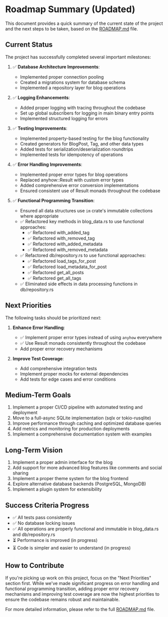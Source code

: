 # Roadmap Summary (Updated)

This document provides a quick summary of the current state of the project and the next steps to be taken, based on the [ROADMAP.md](ROADMAP.md) file.

## Current Status

The project has successfully completed several important milestones:

1. ✅ **Database Architecture Improvements**:
   - Implemented proper connection pooling
   - Created a migrations system for database schema
   - Implemented a repository layer for blog operations

2. ✅ **Logging Enhancements**:
   - Added proper logging with tracing throughout the codebase
   - Set up global subscribers for logging in main binary entry points
   - Implemented structured logging for errors

3. ✅ **Testing Improvements**:
   - Implemented property-based testing for the blog functionality
   - Created generators for BlogPost, Tag, and other data types
   - Added tests for serialization/deserialization roundtrips
   - Implemented tests for idempotency of operations

4. ✅ **Error Handling Improvements**:
   - Implemented proper error types for blog operations
   - Replaced anyhow::Result with custom error types
   - Added comprehensive error conversion implementations
   - Ensured consistent use of Result monads throughout the codebase

5. ✅ **Functional Programming Transition**:
   - Ensured all data structures use `im` crate's immutable collections where appropriate
   - ✅ Refactored key methods in blog_data.rs to use functional approaches:
     - ✅ Refactored with_added_tag
     - ✅ Refactored with_removed_tag
     - ✅ Refactored with_added_metadata
     - ✅ Refactored with_removed_metadata
   - ✅ Refactored db/repository.rs to use functional approaches:
     - ✅ Refactored load_tags_for_post
     - ✅ Refactored load_metadata_for_post
     - ✅ Refactored get_all_posts
     - ✅ Refactored get_all_tags
   - ✅ Eliminated side effects in data processing functions in db/repository.rs

## Next Priorities

The following tasks should be prioritized next:

1. **Enhance Error Handling**:
   - ✅ Implement proper error types instead of using `anyhow` everywhere
   - ✅ Use Result monads consistently throughout the codebase
   - Add proper error recovery mechanisms

2. **Improve Test Coverage**:
   - Add comprehensive integration tests
   - Implement proper mocks for external dependencies
   - Add tests for edge cases and error conditions

## Medium-Term Goals

1. Implement a proper CI/CD pipeline with automated testing and deployment
2. Move to a full-async SQLite implementation (sqlx or tokio-rusqlite)
3. Improve performance through caching and optimized database queries
4. Add metrics and monitoring for production deployments
5. Implement a comprehensive documentation system with examples

## Long-Term Vision

1. Implement a proper admin interface for the blog
2. Add support for more advanced blog features like comments and social sharing
3. Implement a proper theme system for the blog frontend
4. Explore alternative database backends (PostgreSQL, MongoDB)
5. Implement a plugin system for extensibility

## Success Criteria Progress

- ✅ All tests pass consistently
- ✅ No database locking issues
- ✅ All operations are properly functional and immutable in blog_data.rs and db/repository.rs
- ⏳ Performance is improved (in progress)
- ⏳ Code is simpler and easier to understand (in progress)

## How to Contribute

If you're picking up work on this project, focus on the "Next Priorities" section first. While we've made significant progress on error handling and functional programming transition, adding proper error recovery mechanisms and improving test coverage are now the highest priorities to ensure the codebase remains robust and maintainable.

For more detailed information, please refer to the full [ROADMAP.md](ROADMAP.md) file.